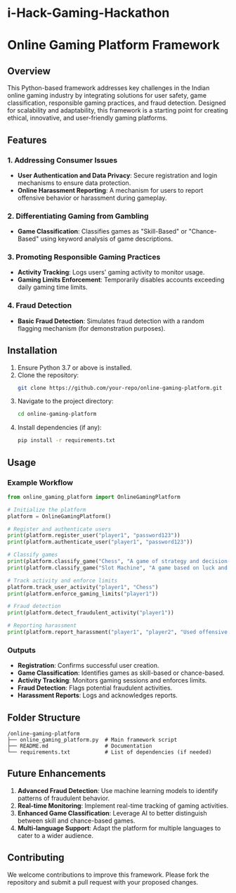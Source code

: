 # i-Hack-Gaming-Hackathon

# Online Gaming Platform Framework

## Overview
This Python-based framework addresses key challenges in the Indian online gaming industry by integrating solutions for user safety, game classification, responsible gaming practices, and fraud detection. Designed for scalability and adaptability, this framework is a starting point for creating ethical, innovative, and user-friendly gaming platforms.

## Features
### 1. Addressing Consumer Issues
- **User Authentication and Data Privacy**: Secure registration and login mechanisms to ensure data protection.
- **Online Harassment Reporting**: A mechanism for users to report offensive behavior or harassment during gameplay.

### 2. Differentiating Gaming from Gambling
- **Game Classification**: Classifies games as "Skill-Based" or "Chance-Based" using keyword analysis of game descriptions.

### 3. Promoting Responsible Gaming Practices
- **Activity Tracking**: Logs users' gaming activity to monitor usage.
- **Gaming Limits Enforcement**: Temporarily disables accounts exceeding daily gaming time limits.

### 4. Fraud Detection
- **Basic Fraud Detection**: Simulates fraud detection with a random flagging mechanism (for demonstration purposes).

## Installation
1. Ensure Python 3.7 or above is installed.
2. Clone the repository:
   ```bash
   git clone https://github.com/your-repo/online-gaming-platform.git
   ```
3. Navigate to the project directory:
   ```bash
   cd online-gaming-platform
   ```
4. Install dependencies (if any):
   ```bash
   pip install -r requirements.txt
   ```

## Usage
### Example Workflow
```python
from online_gaming_platform import OnlineGamingPlatform

# Initialize the platform
platform = OnlineGamingPlatform()

# Register and authenticate users
print(platform.register_user("player1", "password123"))
print(platform.authenticate_user("player1", "password123"))

# Classify games
print(platform.classify_game("Chess", "A game of strategy and decision-making."))
print(platform.classify_game("Slot Machine", "A game based on luck and chance."))

# Track activity and enforce limits
platform.track_user_activity("player1", "Chess")
print(platform.enforce_gaming_limits("player1"))

# Fraud detection
print(platform.detect_fraudulent_activity("player1"))

# Reporting harassment
print(platform.report_harassment("player1", "player2", "Used offensive language."))
```

### Outputs
- **Registration**: Confirms successful user creation.
- **Game Classification**: Identifies games as skill-based or chance-based.
- **Activity Tracking**: Monitors gaming sessions and enforces limits.
- **Fraud Detection**: Flags potential fraudulent activities.
- **Harassment Reports**: Logs and acknowledges reports.

## Folder Structure
```
/online-gaming-platform
├── online_gaming_platform.py  # Main framework script
├── README.md                  # Documentation
└── requirements.txt           # List of dependencies (if needed)
```

## Future Enhancements
1. **Advanced Fraud Detection**: Use machine learning models to identify patterns of fraudulent behavior.
2. **Real-time Monitoring**: Implement real-time tracking of gaming activities.
3. **Enhanced Game Classification**: Leverage AI to better distinguish between skill and chance-based games.
4. **Multi-language Support**: Adapt the platform for multiple languages to cater to a wider audience.

## Contributing
We welcome contributions to improve this framework. Please fork the repository and submit a pull request with your proposed changes.



